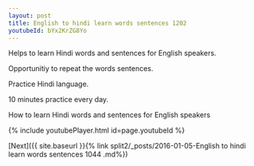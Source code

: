 ```yaml
---
layout: post
title: English to hindi learn words sentences 1202 
youtubeId: bYx2KrZG8Yo
---
```

 
 
Helps to learn Hindi words and sentences for English speakers.

Opportunitiy to repeat the words sentences. 

Practice Hindi language. 
 
10 minutes practice every day. 
 
How to learn Hindi words and sentences for English speakers 
 
{% include youtubePlayer.html id=page.youtubeId %}
 
 
[Next]({{ site.baseurl }}{% link  split2/_posts/2016-01-05-English to hindi learn words sentences 1044 .md%})
 

